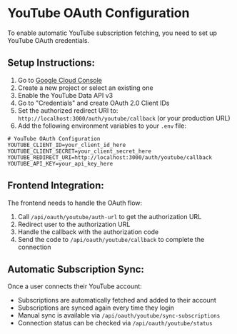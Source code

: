 # YouTube OAuth Configuration

To enable automatic YouTube subscription fetching, you need to set up YouTube OAuth credentials.

## Setup Instructions:

1. Go to [Google Cloud Console](https://console.cloud.google.com/)
2. Create a new project or select an existing one
3. Enable the YouTube Data API v3
4. Go to "Credentials" and create OAuth 2.0 Client IDs
5. Set the authorized redirect URI to: `http://localhost:3000/auth/youtube/callback` (or your production URL)
6. Add the following environment variables to your `.env` file:

```
# YouTube OAuth Configuration
YOUTUBE_CLIENT_ID=your_client_id_here
YOUTUBE_CLIENT_SECRET=your_client_secret_here
YOUTUBE_REDIRECT_URI=http://localhost:3000/auth/youtube/callback
YOUTUBE_API_KEY=your_api_key_here
```

## Frontend Integration:

The frontend needs to handle the OAuth flow:

1. Call `/api/oauth/youtube/auth-url` to get the authorization URL
2. Redirect user to the authorization URL
3. Handle the callback with the authorization code
4. Send the code to `/api/oauth/youtube/callback` to complete the connection

## Automatic Subscription Sync:

Once a user connects their YouTube account:
- Subscriptions are automatically fetched and added to their account
- Subscriptions are synced again every time they login
- Manual sync is available via `/api/oauth/youtube/sync-subscriptions`
- Connection status can be checked via `/api/oauth/youtube/status`
